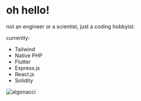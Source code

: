 # oh hello!

not an engineer or a scientist, just a coding hobbyist.

currently:
- Tailwind
- Native PHP
- Flutter
- Express.js
- React.js
- Solidity

<img src="https://github-readme-streak-stats.herokuapp.com/?user=algonacci&" alt="algonacci" />
